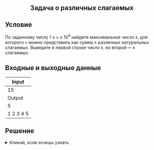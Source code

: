 <h2 align=center>Задача о различных слагаемых</h2>

## Условие
По заданному числу 1 &#8804; *`n`* &#8804; 10<sup>9</sup> найдите максимальное число *`k`*, для которого *`n`* можно представить как сумму *`k`*  различных натуральных слагаемых. Выведите в первой строке число *`k`*, во второй — *`k`* слагаемых.
## Входные и выходные данные
| Input |
| ---|
| 15 |
|Output|
|5|
|1 2 3 4 5|
## Решение
<details><summary>Кликай, если хочешь узнать</summary>

```python
def main():
    n = int(input())

    terms = []
    term, current_n = 1, n - 1

    while current_n > term:
        terms.append(term)
        term += 1
        current_n -= term
    terms.append(n - sum(terms))

    print(len(terms))
    print(*terms)


if __name__ == "__main__":
    main()
```
</details>
